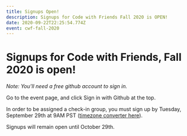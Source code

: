 ```yaml
---
title: Signups Open!
description: Signups for Code with Friends Fall 2020 is OPEN!
date: 2020-09-22T22:25:54.774Z
event: cwf-fall-2020
---
```

# Signups for Code with Friends, Fall 2020 is open!

*Note: You'll need a free github account to sign in.*

Go to the event page, and click Sign in with Github at the top. 

In order to be assigned a check-in group, you must sign up by Tuesday, September 29th at 9AM PST ([timezone converter here](https://www.thetimezoneconverter.com/?t=9%3A00%20am&tz=San%20Francisco&)).

Signups will remain open until October 29th.